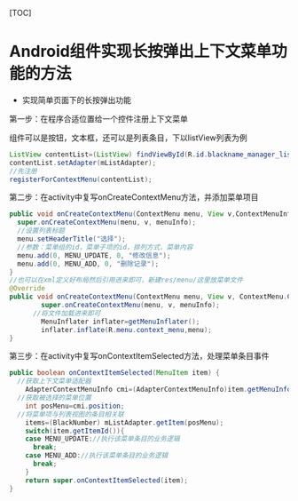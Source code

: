 [TOC]



# Android组件实现长按弹出上下文菜单功能的方法

* 实现简单页面下的长按弹出功能

第一步：在程序合适位置给一个控件注册上下文菜单

组件可以是按钮，文本框，还可以是列表条目，下以listView列表为例

~~~java
ListView contentList=(ListView) findViewById(R.id.blackname_manager_listV);
contentList.setAdapter(mListAdapter);
//先注册
registerForContextMenu(contentList);
~~~



第二步：在activity中复写onCreateContextMenu方法，并添加菜单项目

~~~java
public void onCreateContextMenu(ContextMenu menu, View v,ContextMenuInfo menuInfo) {
  super.onCreateContextMenu(menu, v, menuInfo);
  //设置列表标题
  menu.setHeaderTitle("选择");
  //参数：菜单组的id，菜单子项的id，排列方式，菜单内容
  menu.add(0, MENU_UPDATE, 0, "修改信息");
  menu.add(0, MENU_ADD, 0, "删除记录");
}
//也可以在xml定义好布局然后引用进来即可，新建res/menu/这里放菜单文件
@Override
public void onCreateContextMenu(ContextMenu menu, View v, ContextMenu.ContextMenuInfo menuInfo) {
        super.onCreateContextMenu(menu, v, menuInfo);
      //将文件加载进来即可
        MenuInflater inflater=getMenuInflater();
        inflater.inflate(R.menu.context_menu,menu);
}
~~~

第三步：在activity中复写onContextItemSelected方法，处理菜单条目事件

~~~java
public boolean onContextItemSelected(MenuItem item) {
  //获取上下文菜单适配器
    AdapterContextMenuInfo cmi=(AdapterContextMenuInfo)item.getMenuInfo();
  //获取被选择的菜单位置
    int posMenu=cmi.position;
  //将菜单项与列表视图的条目相关联
    items=(BlackNumber) mListAdapter.getItem(posMenu);
    switch(item.getItemId()){
    case MENU_UPDATE://执行该菜单条目的业务逻辑
      break;
    case MENU_ADD://执行该菜单条目的业务逻辑
      break;
    }
    return super.onContextItemSelected(item);
}
~~~



